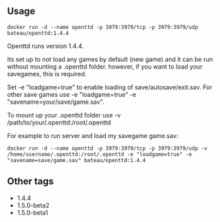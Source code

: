 ## Usage ##

    docker run -d --name openttd -p 3979:3979/tcp -p 3979:3979/udp bateau/openttd:1.4.4

Openttd runs version 1.4.4.

Its set up to not load any games by default (new game) and it can be run without mounting a .openttd folder. however, if you want to load your savegames, this is required.

Set -e "loadgame=true" to enable loading of save/autosave/exit.sav. For other save games use -e "loadgame=true" -e "savename=your/save/game.sav".

To mount up your .openttd folder use -v /path/to/your/.openttd:/root/.openttd

For example to run server and load my savegame game.sav:

    docker run -d --name openttd -p 3979:3979/tcp -p 3979:3979/udp -v /home/username/.openttd:/root/.openttd -e "loadgame=true" -e "savename=save/game.sav" bateau/openttd:1.4.4

## Other tags ##
   * 1.4.4
   * 1.5.0-beta2
   * 1.5.0-beta1
